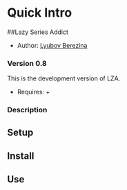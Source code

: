Quick Intro
===========

##Lazy Series Addict

* Author: [Lyubov Berezina](http://allthatbuzz.com/)

### Version 0.8

This is the development version of LZA.

* Requires: +

### Description


Setup
-----


Install
-------


Use
---

